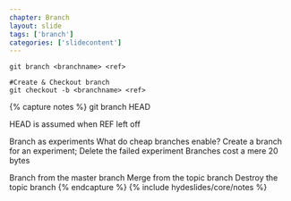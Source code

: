 ```yaml
---
chapter: Branch
layout: slide
tags: ['branch']
categories: ['slidecontent']
---
```


	git branch <branchname> <ref>

	#Create & Checkout branch
	git checkout -b <branchname> <ref>


{% capture notes %}
git branch <BRANCHNAME> HEAD

HEAD is assumed when REF left off

Branch as experiments
What do cheap branches enable?
Create a branch for an experiment; Delete the failed experiment
Branches cost a mere 20 bytes

Branch from the master branch
Merge from the topic branch
Destroy the topic branch
{% endcapture %}
{% include hydeslides/core/notes %}

